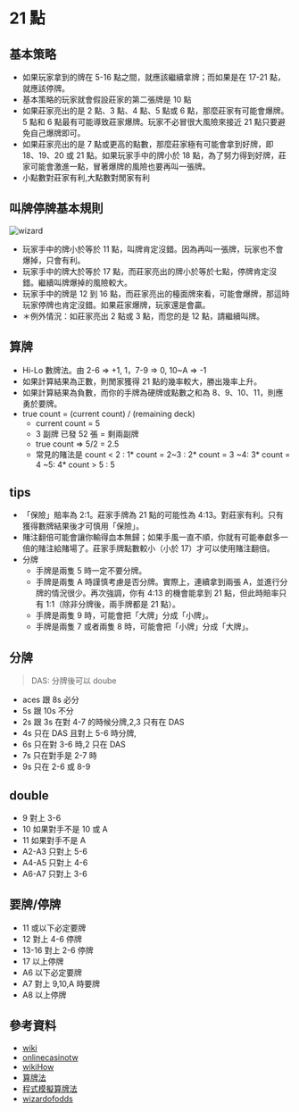 # 21 點

## 基本策略

- 如果玩家拿到的牌在 5-16 點之間，就應該繼續拿牌；而如果是在 17-21 點，就應該停牌。
- 基本策略的玩家就會假設莊家的第二張牌是 10 點
- 如果莊家亮出的是 2 點、3 點、4 點、5 點或 6 點，那麼莊家有可能會爆牌。5 點和 6 點最有可能導致莊家爆牌。玩家不必冒很大風險來接近 21 點只要避免自己爆牌即可。
- 如果莊家亮出的是 7 點或更高的點數，那麼莊家極有可能會拿到好牌，即 18、19、20 或 21 點。如果玩家手中的牌小於 18 點，為了努力得到好牌，莊家可能會激進一點，冒著爆牌的風險也要再叫一張牌。
- 小點數對莊家有利,大點數對閒家有利

## 叫牌停牌基本規則

![wizard](https://wizardofodds.com/blackjack/images/bj_4d_s17.gif)

- 玩家手中的牌小於等於 11 點，叫牌肯定沒錯。因為再叫一張牌，玩家也不會爆掉，只會有利。
- 玩家手中的牌大於等於 17 點，而莊家亮出的牌小於等於七點，停牌肯定沒錯。繼續叫牌爆掉的風險較大。
- 玩家手中的牌是 12 到 16 點，而莊家亮出的檯面牌來看，可能會爆牌，那這時玩家停牌也肯定沒錯。如果莊家爆牌，玩家還是會贏。
- ＊例外情況：如莊家亮出 2 點或 3 點，而您的是 12 點，請繼續叫牌。

## 算牌

- Hi-Lo 數牌法。由 2-6 => +1, 1，7-9 => 0, 10~A => -1
- 如果計算結果為正數，則閒家獲得 21 點的幾率較大，勝出幾率上升。
- 如果計算結果為負數，而你的手牌為硬牌或點數之和為 8、9、10、11，則應勇於要牌。
- true count = (current count) / (remaining deck)
  - current count = 5
  - 3 副牌 已發 52 張 = 剩兩副牌
  - true count => 5/2 = 2.5
  - 常見的賭法是 count < 2 : 1* count = 2~3 : 2* count = 3 ~4: 3* count = 4 ~5: 4* count > 5 : 5

## tips

- 「保險」賠率為 2:1。莊家手牌為 21 點的可能性為 4:13。對莊家有利。只有獲得數牌結果後才可慎用「保險」。
- 賭注翻倍可能會讓你輸得血本無歸；如果手風一直不順，你就有可能奉獻多一倍的賭注給賭場了。莊家手牌點數較小（小於 17）才可以使用賭注翻倍。
- 分牌
  - 手牌是兩隻 5 時一定不要分牌。
  - 手牌是兩隻 A 時謹慎考慮是否分牌。實際上，連續拿到兩張 A，並進行分牌的情況很少。再次強調，你有 4:13 的機會能拿到 21 點，但此時賠率只有 1:1（除非分牌後，兩手牌都是 21 點）。
  - 手牌是兩隻 9 時，可能會把「大牌」分成「小牌」。
  - 手牌是兩隻 7 或者兩隻 8 時，可能會把「小牌」分成「大牌」。

## 分牌

> DAS: 分牌後可以 doube

- aces 跟 8s 必分
- 5s 跟 10s 不分
- 2s 跟 3s 在對 4-7 的時候分牌,2,3 只有在 DAS
- 4s 只在 DAS 且對上 5-6 時分牌,
- 6s 只在對 3-6 時,2 只在 DAS
- 7s 只在對手是 2-7 時
- 9s 只在 2-6 或 8-9

## double

- 9 對上 3-6
- 10 如果對手不是 10 或 A
- 11 如果對手不是 A
- A2-A3 只對上 5-6
- A4-A5 只對上 4-6
- A6-A7 只對上 3-6

## 要牌/停牌

- 11 或以下必定要牌
- 12 對上 4-6 停牌
- 13-16 對上 2-6 停牌
- 17 以上停牌
- A6 以下必定要牌
- A7 對上 9,10,A 時要牌
- A8 以上停牌

## 參考資料

- [wiki](https://zh.wikipedia.org/wiki/%E4%BA%8C%E5%8D%81%E4%B8%80%E9%BB%9E)
- [onlinecasinotw](https://onlinecasinotw.com/blackjack/)
- [wikiHow](https://zh.wikihow.com/%E5%9C%A821%E7%82%B9%E4%B8%AD%E8%8E%B7%E8%83%9C)
- [算牌法](https://medium.com/@macaugamblinghk/%E6%B1%BA%E5%8B%9D21%E9%BB%9E-%E7%AE%97%E7%89%8C%E6%B3%95-3d8e3d3cff14)
- [程式模擬算牌法](https://www.jyt0532.com/2018/02/11/blackjack-counting/)
- [wizardofodds](https://wizardofodds.com/games/blackjack/strategy/4-decks/)
